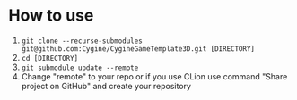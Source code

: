 # How to use
1. ``` git clone --recurse-submodules git@github.com:Cygine/CygineGameTemplate3D.git [DIRECTORY] ```
2. ``` cd [DIRECTORY] ```
3. ``` git submodule update --remote ```
4. Change "remote" to your repo or if you use CLion use command "Share project on GitHub" and create your repository 
